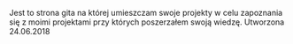 Jest to strona gita na której umieszczam swoje projekty w celu zapoznania się z moimi projektami przy których poszerzałem swoją wiedzę.
Utworzona 24.06.2018

